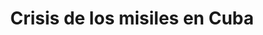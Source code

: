 ﻿---
title: "Crisis de los misiles en Cuba"
permalink: periodes_856.html
layout: periode
dataInici: 1962-10-14
dataFi: 1962-10-28
sidebar: periodes
pares:
  - 371:
    title: "La Guerra Fría"
    dataInici: "(1946)"
    dataFi: "(1991)"

fills:
jocsPrincipals:
  - title: "13 Días: La crisis de los misiles en Cuba"
    bggId: 177590
    dataInici: 
    dataFi: 

  - title: "13 Minutos: La crisis de los misiles en Cuba"
    bggId: 203828
    dataInici: 
    dataFi: 

jocsEscenaris:
jocsEpoca:
jocsEpocaEscenaris:
---
